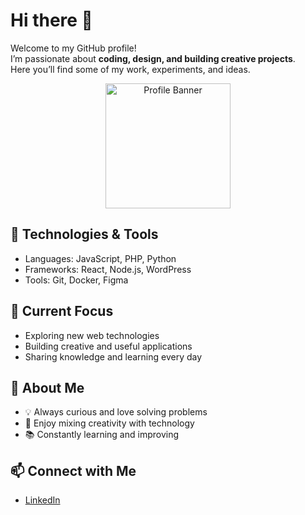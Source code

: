 # Hi there 👋

Welcome to my GitHub profile!  
I’m passionate about **coding, design, and building creative projects**.  
Here you’ll find some of my work, experiments, and ideas.

<p align="center">
  <img src="https://yt3.googleusercontent.com/612AwBlYgjEci6ejL6u9rt-khLxfLcNyZuB55sTs_4SCKxHhjfVrdl9yCF5PnjZVf1hob6tv=s900-c-k-c0x00ffffff-no-rj" alt="Profile Banner" width="200"/>
</p>


## 🔧 Technologies & Tools
- Languages: JavaScript, PHP, Python
- Frameworks: React, Node.js, WordPress  
- Tools: Git, Docker, Figma  

## 📌 Current Focus
- Exploring new web technologies  
- Building creative and useful applications  
- Sharing knowledge and learning every day  

## 🌱 About Me
- 💡 Always curious and love solving problems  
- 🎨 Enjoy mixing creativity with technology  
- 📚 Constantly learning and improving  

## 📫 Connect with Me
- [LinkedIn](https://www.linkedin.com/in/priscillanataliadev/)

